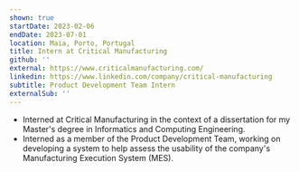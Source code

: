 ```yaml
---
shown: true
startDate: 2023-02-06
endDate: 2023-07-01
location: Maia, Porto, Portugal
title: Intern at Critical Manufacturing
github: ''
external: https://www.criticalmanufacturing.com/
linkedin: https://www.linkedin.com/company/critical-manufacturing
subtitle: Product Development Team Intern
externalSub: ''
---
```


- Interned at Critical Manufacturing in the context of a dissertation for my Master's degree in Informatics and  Computing Engineering.
- Interned as a member of the Product Development Team, working on developing a system to help assess the usability of the company's Manufacturing Execution System (MES).
